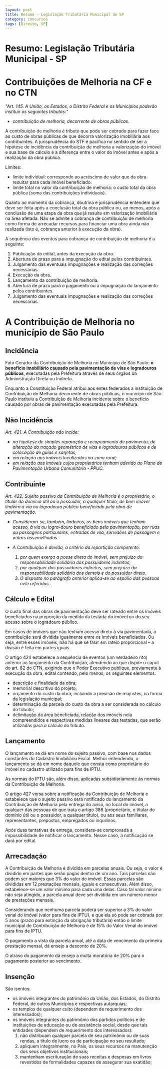 ```yaml
---
layout: post
title: Resumo - Legislação Tributária Municipal de SP
category: concursos
tags: [Direito, SP]
---
```



Resumo: Legislação Tributária Municipal - SP
============================================


# Contribuições de Melhoria na CF e no CTN

_"Art. 145. A União, os Estados, o Distrito Federal e os Municípios poderão instituir os seguintes tributos:"_

  - _contribuição de melhoria, decorrente de obras públicas._


A contribuição de melhoria é tributo que pode ser cobrado para fazer face ao custo de obras públicas de que decorra valorização imobiliária aos contribuintes. A jurisprudência do STF é pacífica no sentido de ser a hipótese de incidência da contribuição de melhoria a valorização do imóvel e sua base de cálculo é a diferença entre o valor do imóvel antes e após a realização da obra pública.

Limites:

  - limite individual: corresponde ao acréscimo de valor que da obra resultar para cada imóvel beneficiado.
  - limite total no valor da contribuição de melhoria: o custo total da obra pública (soma das contribuições individuais).


Quanto ao momento da cobrança, doutrina e jurisprudência entendem que deve ser feita após a conclusão total da obra pública ou, ao menos, após a conclusão de uma etapa da obra que já resulte em valorização imobiliária na área afetada. Não se admite a cobrança de contribuição de melhoria como forma de arrecadar recursos para financiar uma obra ainda não realizada (isto é, cobrança anterior à execução da obra).


A sequência dos eventos para cobrança de contribuição de melhoria é a seguinte:

  1. Publicação do edital, antes da execução da obra.
  2. Abertura de prazo para a impugnação do edital pelos contribuintes.
  3. Julgamento das eventuais impugnações e realização das correções necessárias.
  4. Execução da obra.
  5. Lançamento da contribuição de melhoria.
  6. Abertura de prazo para o pagamento ou a impugnação do lançamento pelos contribuintes. 
  7. Julgamento das eventuais impugnações e realização das correções necessárias.



# A Contribuição de Melhoria no município de São Paulo


## Incidência

Fato Gerador da Contribuição de Melhoria no Município de São Paulo: **o benefício imobiliário causado pela pavimentação de vias e logradouros públicos**, executadas pela Prefeitura através de seus órgãos da Administração Direta ou Indireta.

Enquanto a Constituição Federal atribui aos entes federados a instituição de Contribuição de Melhoria decorrente de obras públicas, o município de São Paulo instituiu a Contribuição de Melhoria incidente sobre o benefício causado por obras de pavimentação executadas pela Prefeitura.

## Não Incidência

_Art. 421. A Contribuição não incide:_

  - _na hipótese de simples reparação e recapeamento de pavimento, de alteração do traçado geométrico de vias e logradouros públicos e de colocação de guias e sarjetas;_
  - _em relação aos imóveis localizados na zona rural;_
  - _em relação aos imóveis cujos proprietários tenham aderido ao Plano de Pavimentação Urbana Comunitária - PPUC._


## Contribuinte

_Art. 422. Sujeito passivo da Contribuição de Melhoria é o proprietário, o titular do domínio útil ou o possuidor, a qualquer título, de bem imóvel lindeiro à via ou logradouro público beneficiado pela obra de pavimentação._

  - _Consideram-se, também, lindeiros, os bens imóveis que tenham acesso, à via ou logra-douro beneficiado pela pavimentação, por ruas ou passagens particulares, entradas de vila, servidões de passagem e outros assemelhados._
  - _A Contribuição é devida, a critério da repartição competente:_

    1. _por quem exerça a posse direta do imóvel, sem prejuízo da responsabilidade solidária dos possuidores indiretos;_
    2. _por qualquer dos possuidores indiretos, sem prejuízo da responsabilidade solidária dos demais e do possuidor direto._
    3. _O disposto no parágrafo anterior aplica-se ao espólio das pessoas nele referidas._


## Cálculo e Edital


O custo final das obras de pavimentação deve ser rateado entre os imóveis beneficiados na proporção da medida da testada do imóvel ou do seu acesso sobre o logradouro público.

Em casos de imóveis que não tenham acesso direto à via pavimentada, a contribuição será dividida igualmente entre os imóveis beneficiados. Ou seja, entre esses imóveis, não há que se falar em rateio proporcional – a divisão é feita em partes iguais.

O artigo 424 estabelece a sequência de eventos (um verdadeiro rito) anterior ao lançamento da Contribuição, atendendo ao que dispõe o caput do art. 82 do CTN, exigindo que o Poder Executivo publique, previamente à execução da obra, edital contendo, pelo menos, os seguintes elementos:

  - descrição e finalidade da obra;
  - memorial descritivo do projeto;
  - orçamento do custo da obra, incluindo a previsão de reajustes, na forma da legislação municipal;
  - determinação da parcela do custo da obra a ser considerada no cálculo do tributo;
  - delimitação da área beneficiada, relação dos imóveis nela compreendidos e respectivas medidas lineares das testadas, que serão utilizadas para o cálculo do tributo.


## Lançamento

O lançamento se dá em nome do sujeito passivo, com base nos dados constantes do Cadastro Imobiliário Fiscal. Melhor entendendo, o lançamento se dá em nome daquele que consta como proprietário do imóvel no cadastro utilizado para fins de IPTU.

As normas do IPTU são, além disso, aplicadas subsidiariamente às normas da Contribuição de Melhoria.

O artigo 427 versa sobre a notificação da Contribuição de Melhoria e estabelece que o sujeito passivo será notificado do lançamento da Contribuição de Melhoria pela entrega do aviso, no local do imóvel, a qualquer das pessoas de que trata o artigo 386 (proprietário, o titular do domínio útil ou o possuidor, a qualquer título), ou aos seus familiares, representantes, prepostos, empregados ou inquilinos.

Após duas tentativas de entrega, considera-se comprovada a impossibilidade de notificar o lançamento. Nesse caso, a notificação se dará por edital.


## Arrecadação

A Contribuição de Melhoria é dividida em parcelas anuais. Ou seja, o valor é dividido em partes que serão pagas dentro de um ano. Tais parcelas não podem ser maiores que 3% do valor do imóvel. Essas parcelas são divididas em 12 prestações mensais, iguais e consecutivas. Além disso, estabelece-se um valor mínimo para cada uma delas. Caso tal valor mínimo não seja atingido, a parcela anual deve ser dividida em um número menor de prestações mensais.

Considerando que nenhuma parcela poderá ser superior a 3% do valor venal do imóvel (valor para fins de IPTU), e que ela só pode ser cobrada por 5 anos (prazo para extinção da obrigação tributária) então o limite municipal de Contribuição de Melhoria é de 15% do Valor Venal do imóvel para fins de IPTU.

O pagamento a vista da parcela anual, até a data de vencimento da primeira prestação mensal, dá ensejo a desconto de 20%.

O atraso do pagamento dá ensejo a multa moratória de 20% para o pagamento posterior ao vencimento.

## Insenção

São isentos:

  - os imóveis integrantes do patrimônio da União, dos Estados, do Distrito Federal, de outros Municípios e respectivas autarquias;
  - os templos de qualquer culto (dependem de requerimento dos interessados);
  - os imóveis integrantes do patrimônio dos partidos políticos e de instituições de educação ou de assistência social, desde que tais entidades (dependem de requerimento dos interessados): 
    1. não distribuam qualquer parcela de seu patrimônio ou de suas rendas, a título de lucro ou de participação no seu resultado;
    2. apliquem integralmente, no País, os seus recursos na manutenção dos seus objetivos institucionais; 
    3. mantenham escrituração de suas receitas e despesas em livros revestidos de formalidades capazes de assegurar sua exatidão;




